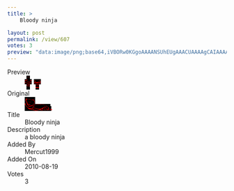 ```yaml
---
title: >
    Bloody ninja

layout: post
permalink: /view/607
votes: 3
preview: "data:image/png;base64,iVBORw0KGgoAAAANSUhEUgAAACUAAAAgCAIAAAAaMSbnAAAABnRSTlMA/wD/AP5AXyvrAAAA9klEQVRIid1W0Q7DIAiExv//5LmHphY5BBtlWXoPxkX04PBcudYPXWA+yIKMWYRNkIc/4KswyeVjmOTypeLtfLpHNWqb8uLIsiN00SHZOn6tZ5EmGxXnG3FGlRZTMBT3c79KsBpStpih3zMeF3L61/JdJFbb7/61ks1RJTE6mqP8uv6xO4bpM/zEmOJmE0MdipKomEMu1GtUmjgSSamVJHgaO3rO+HJmSVtr4/fLub0J2+Yktnf9q73WT99SZEKpuoLU1X/qPBYp8iBdLeAiZQj7PcujtC8IXtpdWPW7hLQ8wfzE/v9b/5LvrM+kSa+P3Pa//fvzC91UTVVg1BKtAAAAAElFTkSuQmCC"
---
```

<dl class="side-by-side">
<dt>Preview</dt>
<dd>
    <img class="preview" src="data:image/png;base64,iVBORw0KGgoAAAANSUhEUgAAACUAAAAgCAIAAAAaMSbnAAAABnRSTlMA/wD/AP5AXyvrAAAA9klEQVRIid1W0Q7DIAiExv//5LmHphY5BBtlWXoPxkX04PBcudYPXWA+yIKMWYRNkIc/4KswyeVjmOTypeLtfLpHNWqb8uLIsiN00SHZOn6tZ5EmGxXnG3FGlRZTMBT3c79KsBpStpih3zMeF3L61/JdJFbb7/61ks1RJTE6mqP8uv6xO4bpM/zEmOJmE0MdipKomEMu1GtUmjgSSamVJHgaO3rO+HJmSVtr4/fLub0J2+Yktnf9q73WT99SZEKpuoLU1X/qPBYp8iBdLeAiZQj7PcujtC8IXtpdWPW7hLQ8wfzE/v9b/5LvrM+kSa+P3Pa//fvzC91UTVVg1BKtAAAAAElFTkSuQmCC">
</dd>
<dt>Original</dt>
<dd>
    <img class="preview" src="data:image/png;base64,iVBORw0KGgoAAAANSUhEUgAAAEAAAAAgCAYAAACinX6EAAABDUlEQVR42u2Zyw6FIAwF+/8/PXdxNy5qS6FFEUyIGg2E4fQFIiIUt9dfB8ABcAD8G5e2HQBt8tozXwYQXV0UeOwEwAOzpAlsC6BQBWuFQQ4AX9Z8HQC7Z4LsbAIZAJaKAprkk81gPQBaljegALNv6y6T/NEtAAZVQZ1fqQcgjjIsYNSX2L1jxGsBGgshWaP1pcItJiJ1dpuphr5MEKfk5cHJZ4BIXUEWNIW0icxyfpoagyps2xR9OuyNJGdkAGgduNIhUqPGOIA72VFoIiMh1lFj/FzAigQYyRDOBioOaOs/aYxMXoU6XZ4e3Mp+Lt9yT4ZGbZXCfUlj+z7/aKzVP9DZR/R92AlWyJsXJUI/NokFUJ21bHUAAAAASUVORK5CYII=">
</dd>
<dt>Title</dt>
<dd>Bloody ninja</dd>
<dt>Description</dt>
<dd>a bloody ninja</dd>
<dt>Added By</dt>
<dd>Mercut1999</dd>
<dt>Added On</dt>
<dd>2010-08-19</dd>
<dt>Votes</dt>
<dd>3</dd>
</dl>
